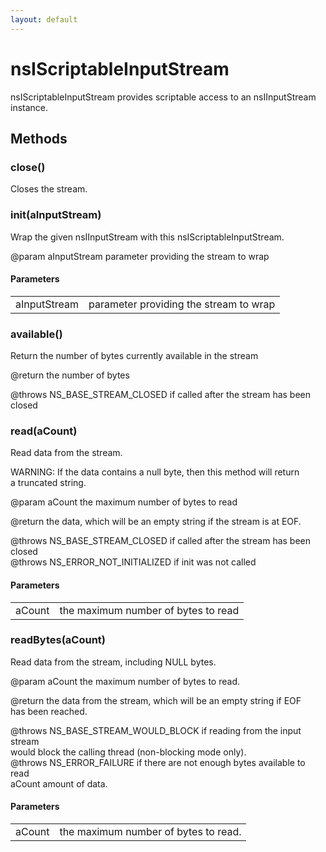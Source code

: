 ```yaml
---
layout: default
---
```


# nsIScriptableInputStream #
  
nsIScriptableInputStream provides scriptable access to an nsIInputStream  
instance.  
  

## Methods ##

### close() ###
   
Closes the stream.   
  

### init(aInputStream) ###
  
Wrap the given nsIInputStream with this nsIScriptableInputStream.   
  
@param aInputStream parameter providing the stream to wrap   
  

#### Parameters ####

<table>

<tr>
<td>aInputStream</td>
<td>parameter providing the stream to wrap   
</td>
</tr>

</table>

### available() ###
  
Return the number of bytes currently available in the stream   
  
@return the number of bytes   
  
@throws NS_BASE_STREAM_CLOSED if called after the stream has been closed  
  

### read(aCount) ###
  
Read data from the stream.  
  
WARNING: If the data contains a null byte, then this method will return  
a truncated string.  
  
@param aCount the maximum number of bytes to read   
  
@return the data, which will be an empty string if the stream is at EOF.  
  
@throws NS_BASE_STREAM_CLOSED if called after the stream has been closed  
@throws NS_ERROR_NOT_INITIALIZED if init was not called  
  

#### Parameters ####

<table>

<tr>
<td>aCount</td>
<td>the maximum number of bytes to read   
</td>
</tr>

</table>

### readBytes(aCount) ###
  
Read data from the stream, including NULL bytes.  
  
@param aCount the maximum number of bytes to read.  
  
@return the data from the stream, which will be an empty string if EOF  
        has been reached.  
  
@throws NS_BASE_STREAM_WOULD_BLOCK if reading from the input stream  
        would block the calling thread (non-blocking mode only).  
@throws NS_ERROR_FAILURE if there are not enough bytes available to read  
        aCount amount of data.  
  

#### Parameters ####

<table>

<tr>
<td>aCount</td>
<td>the maximum number of bytes to read.  
</td>
</tr>

</table>

